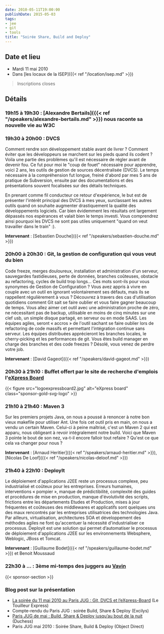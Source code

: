 ```yaml
---
date: 2010-05-11T19:00:00
publishDate: 2015-05-03
tags:
- jee
- git
- tools
title: "Soirée Share, Build and Deploy"
---
```


## Date et lieu

* Mardi 11 mai 2010
* Dans [les locaux de la ISEP]({{< ref "/location/isep.md" >}})

> Inscriptions closes

## Détails

### 19h15 à 19h30 : [Alexandre Bertails]({{< ref "/speakers/alexandre-bertails.md" >}}) nous raconte sa nouvelle vie au W3C

### 19h30 à 20h00 : DVCS

Comment rendre son développement stable avant de livrer ? Comment éviter que les développeurs se marchent sur les pieds quand ils codent ? Voila une partie des problèmes qu'il est nécessaire de régler avant de devenir fou. Ce fut pour moi le "coup de fouet" nécessaire pour apprendre, voici 2 ans, les outils de gestion de sources décentralisée (DVCS). Le temps nécessaire à la compréhension fut longue, freiné d'abord par mes 5 ans de pratique de Subversion, ensuite par des documentations et des présentations souvent focalisées sur des détails techniques.

En prenant comme fil conducteur ce retour d'expérience, le but est de présenter l'intérêt principal des DVCS à mes yeux, surclassant les autres outils quand on souhaite augmenter drastiquement la qualité des développements logiciels. Car bien évidemment les résultats ont largement dépassés nos espérances et valait bien le temps investi. Vous comprendrez ainsi pourquoi les DVCS ne sont pas utiles uniquement "quand on veut travailler dans le train" :).

**Intervenant** : [Sebastien Douche]({{< ref "/speakers/sebastien-douche.md" >}}) 

### 20h00 à 20h30 : Git, la gestion de configuration qui vous veut du bien

Code freeze, merges douloureux, installation et administration d'un serveur, sauvegardes fastidieuses, perte de données, branches coûteuses, obstacle au refactoring, cycles de build trop longs… Ces mots sont-ils pour vous synonymes de Gestion de Configuration ? Vous avez appris à vivre en couple avec un outil en ignorant volontairement ses défauts, mais ils se rappellent régulièrement à vous ? Découvrez à travers des cas d'utilisation quotidiens comment Git sait se faire oublier et vous faire gagner beaucoup de temps. Vous allez aimer cet outil avec une administration proche de zéro, ne nécessitant pas de backup, utilisable en moins de cinq minutes sur une clef usb, un simple disque partagé, en serveur ou en mode SAAS. Les équipes agiles, seront « accros » de l'outil sachant se faire oublier lors de refactoring de code massifs et permettant l'intégration continue sans serveur. Les équipes distribuées apprécieront les branches locales, le cherry-picking et les performances de git. Vous êtes build manager en charge des branches et des code freezes ? Désolé, vous venez de perdre votre job.

**Intervenant** : [David Gageot]({{< ref "/speakers/david-gageot.md" >}})


### 20h30 à 21h10 : Buffet offert par le site de recherche d'emplois l'[eXpress Board](http://www.express-board.fr/)

{{< figure src="logoexpressboard2.jpg" alt="eXpress board" class="sponsor-gold-svg-logo" >}}

### 21h10 à 21h40 : Maven 3

Sur les premiers projets Java, on nous a poussé à renoncer à notre bon vieux makefile pour utiliser Ant. Une fois cet outil pris en main, on nous a vendu un certain Maven. Celui-ci à peine maîtrisé, c'est un Maven 2 qui est apparu, nous obligeant à revoir intégralement notre build. Voici que Maven 3 pointe le bout de son nez, va-t-il encore falloir tout refaire ? Qu'est ce que cela va changer pour nous ?

**Intervenant** : [Arnaud Heritier]({{< ref "/speakers/arnaud-heritier.md" >}}), [Nicolas De Loof]({{< ref "/speakers/nicolas-deloof.md" >}})


### 21h40 à 22h10 : DeployIt

Le déploiement d'applications J2EE reste un processus complexe, peu industrialisé et coûteux pour les entreprises. Erreurs humaines, interventions « pompier », manque de prédictibilité, complexité des guides et procédures de mise en production, manque d'évolutivité des scripts, frictions entre les départements Etudes et Production, mises à jour fréquentes et coûteuses des middlewares et applicatifs sont quelques uns des maux rencontrés par les entreprises utilisatrices des technologies Java. Par ailleurs, virtualisation, architectures SOA et développement des méthodes agiles ne font qu'accentuer la nécessité d'industrialiser ce processus. Deployit est une solution qui permet d’automatiser le processus de déploiement d'applications J2EE sur les environnements Websphere, Weblogic, JBoss et Tomcat.

**Intervenant** : [Guillaume Bodet]({{< ref "/speakers/guillaume-bodet.md" >}}) et Benoit Moussaud


### 22h30 à  ... : 3ème mi-temps des juggers au [Vavin](https://www.google.com/maps/dir//48.84398,2.330533/@48.8439685,2.2603067,12z)

{{< sponsor-section >}}

### Blog post sur la présentation

* [La soirée du 11 mai 2010 au Paris JUG : Git, DVCS et l’eXpress-Board](http://www.touilleur-express.fr/2010/05/12/la-soiree-du-11-mai-2010-au-paris-jug-git-dvcs-et-lexpress-board/) (Le Touilleur Express)
* Compte-rendu du Paris JUG : soirée Build, Share & Deploy (Excilys)
* [Paris JUG de mai : Build, Share & Deploy jusqu’au bout de la nuit](https://www.duchess-france.fr/les-conferences/2010/05/15/paris-jug-de-mai-build-share-deploy-jusquau-bout-de-la-nuit.html) (Duchess)
* Paris JUG mai 2010 : Soirée Share, Build & Deploy (Object Direct)
